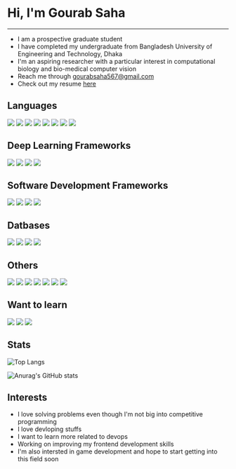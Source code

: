 # Hi, I'm Gourab Saha  
-------------------------

- I am a prospective graduate student
- I have completed my undergraduate from Bangladesh University of Engineering and Technology, Dhaka
- I'm an aspiring researcher with a particular interest in computational biology and bio-medical computer vision
- Reach me through [gourabsaha567@gmail.com](gourabsaha567@gmail.com)
- Check out my resume [here](https://drive.google.com/file/d/1vTmw3SrxnRaX8hBvaHGdiFnTcBhjZKfy/view?usp=sharing)

## Languages

<p float="left">
<img src="https://img.icons8.com/color/48/000000/c-programming.png"/>
<img src="https://img.icons8.com/color/48/000000/c-plus-plus-logo.png"/>
<img src="https://img.icons8.com/color/48/000000/java-coffee-cup-logo--v2.png"/>
<img src="https://img.icons8.com/color/48/000000/python--v2.png"/>
<img src="https://img.icons8.com/color/48/000000/javascript--v2.png"/>
<img src="https://img.icons8.com/color/48/000000/html-5--v1.png"/>
<img src="https://img.icons8.com/color/48/000000/css3.png"/>
<img src="https://img.icons8.com/color/48/000000/dart.png"/>
</p>

## Deep Learning Frameworks

<p float="float">
<img src="https://icons8.com/icon/O6SWwpPIM0GB/pytorch"/>
<img src="https://img.icons8.com/ultraviolet/40/000000/react--v2.png"/>
<img src="https://img.icons8.com/color/48/000000/django.png"/>
<img src="https://img.icons8.com/color/48/000000/flutter.png"/>
</p>

## Software Development Frameworks

<p float="float">
<img src="https://img.icons8.com/color/48/000000/nodejs.png"/>
<img src="https://img.icons8.com/ultraviolet/40/000000/react--v2.png"/>
<img src="https://img.icons8.com/color/48/000000/django.png"/>
<img src="https://img.icons8.com/color/48/000000/flutter.png"/>
</p>


## Datbases
<p float="left">
<img src="https://img.icons8.com/fluency/48/000000/mysql-logo.png"/>
<img src="https://img.icons8.com/color/48/000000/postgreesql.png"/>
<img src="https://img.icons8.com/color/48/000000/mongodb.png"/>
<img src="https://img.icons8.com/color/48/000000/cloud-firestore.png"/>
</p>


## Others
<p float="left">
<img src="https://img.icons8.com/color/48/000000/git.png"/>
<img src="https://img.icons8.com/fluency/48/000000/github.png"/>
<img src="https://img.icons8.com/color/48/000000/linux--v2.png"/>
<img src="https://img.icons8.com/color/48/000000/amazon-web-services.png"/>
<img src="https://img.icons8.com/color/48/000000/google-cloud-platform.png"/>
<img src="https://img.icons8.com/color/48/000000/firebase.png"/>
<img src="https://img.icons8.com/fluency/48/000000/docker.png"/>
</p>

## Want to learn
<p float="left">
<img src="https://img.icons8.com/color/48/000000/c-sharp-logo.png"/>
<img src="https://img.icons8.com/ios-filled/50/000000/unity.png"/>
<img src="https://img.icons8.com/ios-filled/50/000000/unreal-engine.png"/>
</p>


## Stats  

![Top Langs](https://github-readme-stats.vercel.app/api/top-langs/?username=ComeBackCity&layout=compact)

![Anurag's GitHub stats](https://github-readme-stats.vercel.app/api?username=ComeBackCity&show_icons=true&count_private=true)

## Interests

- I love solving problems even though I'm not big into competitive programming
- I love devloping stuffs
- I want to learn more related to devops
- Working on improving my frontend development skills
- I'm also intersted in game development and hope to start getting into this field soon
